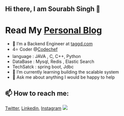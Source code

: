 ## Hi there, I am Sourabh Singh 👋
# Read My [Personal Blog](https://sourabhsingh282.vercel.app/)
- 🔭 I’m a Backend Engineer at [taggd.com](https://www.taggd.com)
- 4⭐ Coder @[Codechef](https://www.codechef.com/users/sourabhsingh28)
- language : JAVA , C, C++, Python
- DataBase : Mysql, Redis , Elastic Search
- TechSatck : spring boot, Jdbc
- 🌱 I’m currently learning building the scalable system  
- 💬 Ask me about anything I would be happy to help
## 📫 How to reach me:   
 [Twitter](https://twitter.com/home),   [Linkedin](https://www.linkedin.com/in/sourabhsingh282/),   [Instagram](https://www.instagram.com/sourabhsingh282/)
<img src= "https://github-readme-stats.vercel.app/api?username=backbencher00&&show_icons=true&title_color=ffffff&icon_color=bb2acf&text_color=daf7dc&bg_color=151515">
 
              
<!--
**sourabhsingh282/sourabhsingh282** is a ✨ _special_ ✨ repository because its `README.md` (this file) appears on your GitHub profile.
- 👯 I’m looking to collaborate on ...
- 🤔 I’m looking for help with ..
- ⚡ Fun fact: - 😄 Pronouns: ...
- [<img align="left" alt="codeSTACKr | Twitter" width="22px" src="https://cdn.jsdelivr.net/npm/simple-icons@v3/icons/twitter.svg" />][twitter]
[<img align="left" alt="codeSTACKr | LinkedIn" width="22px" src="https://cdn.jsdelivr.net/npm/simple-icons@v3/icons/linkedin.svg" />][linkedin]
[<img align="left" alt="codeSTACKr | Instagram" width="22px" src="https://cdn.jsdelivr.net/npm/simple-icons@v3/icons/instagram.svg" />][instagram]


[twitter]:https://twitter.com/sourabhsingh282
[instagram]: https://www.instagram.com/sourabhsingh282/ 
[linkedin]: https://www.linkedin.com/in/sourabhsingh282/

Here are some ideas to get you started:



-->
